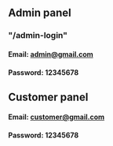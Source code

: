 ## Admin panel


### "/admin-login"
#### Email: admin@gmail.com
#### Password: 12345678




## Customer panel



#### Email: customer@gmail.com
#### Password: 12345678


